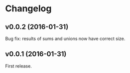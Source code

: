 # Changelog

## v0.0.2 (2016-01-31)

Bug fix: results of sums and unions now have correct size.

## v0.0.1 (2016-01-31)

First release.
